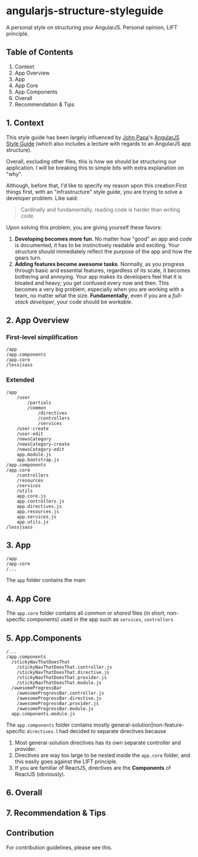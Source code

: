 angularjs-structure-styleguide
==============================

A personal style on structuring your AngularJS. Personal opinion, LIFT principle.

## Table of Contents

1. Context
2. App Overview
3. App
4. App Core
5. App Components
6. Overall
7. Recommendation & Tips

## 1. Context

This style guide has been largely influenced by [John Papa](https://github.com/johnpapa/)'s [AngularJS Style Guide](https://github.com/johnpapa/angularjs-styleguide#application-structure-lift-principle) (which also includes a lecture with regards to an AngularJS app structure).

Overall, excluding other files, this is how we should be structuring our application. I will be breaking this to simple bits with extra explanation on "why".

Although, before that, I'd like to specify my reason upon this creation:First things first, with an "infrastructure" style guide, you are trying to solve a developer problem. Like said:

> Cardinally and fundamentally, reading code is harder than writing code.

Upon solving this problem, you are giving yourself these favors:

1. **Developing becomes more fun**. No matter how "good" an app and code is documented, it has to be instinctively readable and exciting. Your structure should immediately reflect the purpose of the app and how the gears turn.
2. **Adding features become awesome tasks**. Normally, as you progress through basic and essential features, regardless of its scale, it becomes bothering and annoying. Your app makes its developers feel that it is bloated and heavy; you get confused every now and then. This becomes a very big problem, especially when you are working with a team, no matter what the size. **Fundamentally**, even if you are a *full-stack developer*, your code should be *workable*.

## 2. App Overview

### First-level simplification

```
/app
/app.components
/app.core
/less|sass
```

### Extended

```
/app
	/user
		/partials
		/common
			/directives
			/controllers
			/services
	/user-create
	/user-edit
	/newsCategory
	/newsCategory-create
	/newsCategory-edit
	app.module.js
	app.bootstrap.js
/app.components
/app.core
	/controllers
	/resources
	/services
	/utils
	app.core.js
	app.controllers.js
	app.directives.js
	app.resources.js
	app.services.js
	app.utils.js`
/less|sass
```

## 3. App

```
/app
/app.core
/...
```

The ```app``` folder contains the main 

## 4. App Core

The ```app.core``` folder contains all *common* or *shared* files (in short, non-specific components) used in the app such as ```services```, ```controllers``` 

## 5. App.Components

```
/...
/app.components
  /stickyNavThatDoesThat
    /stickyNavThatDoesThat.controller.js
    /stickyNavThatDoesThat.directive.js
    /stickyNavThatDoesThat.provider.js
    /stickyNavThatDoesThat.module.js
  /awesomeProgressBar
    /awesomeProgressBar.controller.js
    /awesomeProgressBar.directive.js
    /awesomeProgressBar.provider.js
    /awesomeProgressBar.module.js
  app.components.module.js
```

The ```app.components``` folder contains mostly general-solution|non-feature-specific ```directives```. I had decided to separate directives because 

1. Most general-solution directives has its own separate controller and provider.
2. Directives are way too large to be nested inside the ```app.core``` folder, and this easily goes against the LIFT principle.
2. If you are familiar of ReactJS, directives are the **Components** of ReactJS (obviously).

## 6. Overall

## 7. Recommendation & Tips

## Contribution

For contribution guidelines, please see this.
